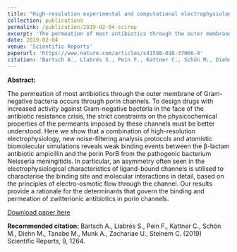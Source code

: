 ```yaml
---
title: "High-resolution experimental and computational electrophysiology reveals weak β-lactam binding events in the porin PorB"
collection: publications
permalink: /publication/2019-02-04-scirep
excerpt: 'The permeation of most antibiotics through the outer membrane of Gram-negative bacteria occurs through porin channels. To design drugs with increased activity against Gram-negative bacteria in the face of the antibiotic resistance crisis, the strict constraints on the physicochemical properties of the permeants imposed by these channels must be better understood. Here we show that a combination of high-resolution electrophysiology, new noise-filtering analysis protocols and atomistic biomolecular simulations reveals weak binding events between the β-lactam antibiotic ampicillin and the porin PorB from the pathogenic bacterium Neisseria meningitidis. In particular, an asymmetry often seen in the electrophysiological characteristics of ligand-bound channels is utilised to characterise the binding site and molecular interactions in detail, based on the principles of electro-osmotic flow through the channel. Our results provide a rationale for the determinants that govern the binding and permeation of zwitterionic antibiotics in porin channels.'
date: 2019-02-04
venue: 'Scientific Reports'
paperurl: 'https://www.nature.com/articles/s41598-018-37066-9'
citation: 'Bartsch A., Llabrés S., Pein F., Kattner C., Schön M., Diehn M., Tanabe M., Munk A., Zachariae U., Steinem C. (2019) Scientific Reports, 9, 1264.'
---
```


**Abstract:**

The permeation of most antibiotics through the outer membrane of Gram-negative bacteria occurs through porin channels. To design drugs with increased activity against Gram-negative bacteria in the face of the antibiotic resistance crisis, the strict constraints on the physicochemical properties of the permeants imposed by these channels must be better understood. Here we show that a combination of high-resolution electrophysiology, new noise-filtering analysis protocols and atomistic biomolecular simulations reveals weak binding events between the β-lactam antibiotic ampicillin and the porin PorB from the pathogenic bacterium Neisseria meningitidis. In particular, an asymmetry often seen in the electrophysiological characteristics of ligand-bound channels is utilised to characterise the binding site and molecular interactions in detail, based on the principles of electro-osmotic flow through the channel. Our results provide a rationale for the determinants that govern the binding and permeation of zwitterionic antibiotics in porin channels.

[Download paper here](https://www.nature.com/articles/s41598-018-37066-9)

**Recommended citation:** Bartsch A., Llabrés S., Pein F., Kattner C., Schön M., Diehn M., Tanabe M., Munk A., Zachariae U., Steinem C. (2019) Scientific Reports, 9, 1264.
